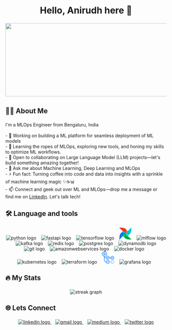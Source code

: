 <h1 align="center">Hello, Anirudh here 👋</h1>

###

<div align="center">
  <img width="600" height="229" src="https://user-images.githubusercontent.com/74038190/212750147-854a394f-fee9-4080-9770-78a4b7ece53f.gif"  />
</div>

###

<h2 align="left">👩‍💻  About Me</h2>

###

<p align="left">I'm a MLOps Engineer from Bengaluru, India<br><br>- 🔭 Working on building a ML platform for seamless deployment of ML models<br>- 🌱 Learning the ropes of MLOps, exploring new tools, and honing my skills to optimize ML workflows.<br>- 👯 Open to collaborating on Large Language Model (LLM) projects—let's build something amazing together!<br>- 💬 Ask me about Machine Learning, Deep Learning and MLOps<br>- ⚡ Fun fact: Turning coffee into code and data into insights with a sprinkle of machine learning magic ✨☕️📊<br>- 📫 Connect and geek out over ML and MLOps—drop me a message or find me on <a href="https://www.linkedin.com/in/anirudh-sridhar-1905/" target="_blank">LinkedIn</a>. Let's talk tech!<br></p>

###

<h2 align="left">🛠 Language and tools</h2>

###

<div align="center">
  <img src="https://cdn.jsdelivr.net/gh/devicons/devicon/icons/python/python-original.svg" height="38" alt="python logo"  />
  &nbsp;&nbsp;
  <img src="https://cdn.jsdelivr.net/gh/devicons/devicon/icons/fastapi/fastapi-original.svg" height="38" alt="fastapi logo"  />
  &nbsp;&nbsp;
  <img src="https://cdn.jsdelivr.net/gh/devicons/devicon/icons/tensorflow/tensorflow-original.svg" height="38" alt="tensorflow logo"  />
  &nbsp;&nbsp;
  <img src="https://github.com/Anirudh1905/Anirudh1905/blob/main/icons/Apache%20Airflow.svg" height="38" alt="airflow logo"  />
  &nbsp;&nbsp;
  <img src="https://avatars.githubusercontent.com/u/61449322?v=4" height="38" alt="mlflow logo"  />
  &nbsp;&nbsp;
  <img src="https://skillicons.dev/icons?i=kafka" height="38" alt="kafka logo"  />
  &nbsp;&nbsp;
  <img src="https://cdn.jsdelivr.net/gh/devicons/devicon/icons/redis/redis-original.svg" height="38" alt="redis logo"  />
  &nbsp;&nbsp;
  <img src="https://cdn.jsdelivr.net/gh/devicons/devicon/icons/postgresql/postgresql-original.svg" height="38" alt="postgres logo"  />
  &nbsp;&nbsp;
  <img src="https://skillicons.dev/icons?i=dynamodb" height="38" alt="dynamodb logo"  />
  &nbsp;&nbsp;
  <img src="https://cdn.jsdelivr.net/gh/devicons/devicon/icons/git/git-original.svg" height="38" alt="git logo"  />
  &nbsp;&nbsp;
  <img src="https://skillicons.dev/icons?i=aws" height="38" alt="amazonwebservices logo"  />
  &nbsp;&nbsp;
  <img src="https://cdn.simpleicons.org/docker/2496ED" height="38" alt="docker logo"  />
  &nbsp;&nbsp;
  <img src="https://skillicons.dev/icons?i=kubernetes" height="38" alt="kubernetes logo"  />
  &nbsp;&nbsp;
  <img src="https://cdn.jsdelivr.net/gh/devicons/devicon/icons/terraform/terraform-original.svg" height="38" alt="terraform logo"  />
  &nbsp;&nbsp;
  <img src="https://github.com/Anirudh1905/Anirudh1905/blob/main/icons/GitHub%20Actions.svg" height="38" alt="github actions logo"  />
  &nbsp;&nbsp;
  <img src="https://cdn.jsdelivr.net/gh/devicons/devicon/icons/grafana/grafana-original.svg" height="38" alt="grafana logo"  />
  &nbsp;&nbsp;
</div>

###

<h2 align="left">🔥   My Stats</h2>

###

<div align="center">
  <img src="https://streak-stats.demolab.com?user=Anirudh1905&locale=en&mode=daily&theme=dark&hide_border=false&border_radius=5&order=3" height="220" alt="streak graph"  />
</div>

###

<h2 align="left">🌐 Lets Connect</h2>

###

<div align="center">
  <a href="https://www.linkedin.com/in/anirudh-sridhar-1905/" target="_blank">
    <img src="https://img.shields.io/static/v1?message=LinkedIn&logo=linkedin&label=&color=0077B5&logoColor=white&labelColor=&style=for-the-badge" height="28" alt="linkedin logo"  />
  </a>&nbsp;&nbsp;
  
  <a href="mailto:anirudhsridhar1905@gmail.com" target="_blank">
    <img src="https://img.shields.io/static/v1?message=Gmail&logo=gmail&label=&color=D14836&logoColor=white&labelColor=&style=for-the-badge" height="28" alt="gmail logo"  />
  </a>&nbsp;&nbsp;
  
  <a href="https://medium.com/@anirudhsridhar1905" target="_blank">
    <img src="https://img.shields.io/static/v1?message=Medium&logo=medium&label=&color=12100E&logoColor=white&labelColor=&style=for-the-badge" height="28" alt="medium logo"  />
  </a>&nbsp;&nbsp;
  
  <a href="https://twitter.com/Anirudh_1905" target="_blank">
    <img src="https://img.shields.io/static/v1?message=Twitter&logo=twitter&label=&color=1DA1F2&logoColor=white&labelColor=&style=for-the-badge" height="28" alt="twitter logo"  />
  </a>
</div>

###
